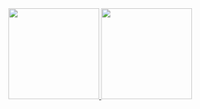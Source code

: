 <div>
<a href="https://github.com/seu-usuário-aqui">
<img loading="lazy" height="180em" src="https://github-readme-stats.vercel.app/api/top-langs/?username=evandrosystems&layout=compact&langs_count=7&theme=dracula"/>
<img loading="lazy" height="180em" src="https://github-readme-stats.vercel.app/api?username=evandrosystems&show_icons=true&theme=dracula&include_all_commits=true&count_private=true"/>
</div>